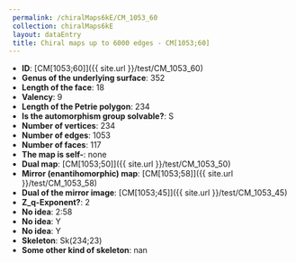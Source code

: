 ```yaml
--- 
 permalink: /chiralMaps6kE/CM_1053_60 
 collection: chiralMaps6kE
 layout: dataEntry
 title: Chiral maps up to 6000 edges - CM[1053;60]
---
```


- **ID**: [CM[1053;60]]({{ site.url }}/test/CM_1053_60)
- **Genus of the underlying surface**: 352
- **Length of the face**: 18
- **Valency**: 9
- **Length of the Petrie polygon**: 234
- **Is the automorphism group solvable?**: S
- **Number of vertices**: 234
- **Number of edges**: 1053
- **Number of faces**: 117
- **The map is self-**: none
- **Dual map**: [CM[1053;50]]({{ site.url }}/test/CM_1053_50)
- **Mirror (enantihomorphic) map**: [CM[1053;58]]({{ site.url }}/test/CM_1053_58)
- **Dual of the mirror image**: [CM[1053;45]]({{ site.url }}/test/CM_1053_45)
- **Z_q-Exponent?**: 2
- **No idea**:  2:58
- **No idea**: Y
- **No idea**: Y
- **Skeleton**: Sk(234;23)
- **Some other kind of skeleton**: nan
